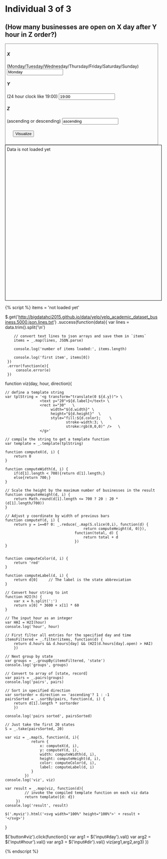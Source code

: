 # Individual 3 of 3

## (How many businesses are open on X day after Y hour in Z order?)
<div style="border:1px grey solid; padding:5px;">
    <div><h5>X</h5> (Monday/Tuesday/Wednesday/Thursday/Friday/Saturday/Sunday)
        <input id="day" type="text" value="Monday"/>
    </div>
    <div><h5>Y</h5> (24 hour clock like 19:00)
        <input id="hour" type="text" value="19:00"/>
    </div>
    <div><h5>Z</h5> (ascending or descending)
        <input id="dir" type="text" value="ascending"/>
    </div>
    <div style="margin:20px;">
        <button id="viz">Visualize</button>
    </div>
</div>

<div class="myviz" style="width:100%; height:500px; border: 1px black solid; padding: 5px;">
Data is not loaded yet
</div>

{% script %}
items = 'not loaded yet'

$.get('http://bigdatahci2015.github.io/data/yelp/yelp_academic_dataset_business.5000.json.lines.txt')
    .success(function(data){
        var lines = data.trim().split('\n')

        // convert text lines to json arrays and save them in `items`
        items = _.map(lines, JSON.parse)

        console.log('number of items loaded:', items.length)

        console.log('first item', items[0])
     })
     .error(function(e){
         console.error(e)
     })

function viz(day, hour, direction){

    // define a template string
    var tplString = '<g transform="translate(0 ${d.y})"> \
                    <text y="20">${d.label}</text> \
                    <rect x="30"   \
                         width="${d.width}" \
                         height="${d.height}"  \
                         style="fill:${d.color};    \
                                stroke-width:3; \
                                stroke:rgb(0,0,0)" />   \
                    </g>'

    // compile the string to get a template function
    var template = _.template(tplString)

    function computeX(d, i) {
        return 0
    }

    function computeWidth(d, i) {
        if(d[1].length < 700){return d[1].length;}
        else{return 700;}
    }

    // Scale the height by the maximum number of businesses in the result
    function computeHeight(d, i) {
        return Math.round(d[1].length <= 700 ? 20 : 20 * (d[1].length/700))
    }

    // Adjust y coordinate by width of previous bars
    function computeY(d, i) {
        return y = i==0? 0: _.reduce(_.map(S.slice(0,i), function(d) {
                                        return computeHeight(d, 0)}),
                                    function(total, d) {
                                        return total + d
                                    })
    }


    function computeColor(d, i) {
        return 'red'
    }

    function computeLabel(d, i) {
        return d[0]     // The label is the state abbreviation
    }

    // Convert hour string to int
    function H2I(h) {
        var x = h.split(':')
        return x[0] * 3600 + x[1] * 60
    }

    // The input hour as an integer
    var HAI = H2I(hour)
    console.log('hour', hour)

    // First filter all entries for the specified day and time
    itemsFiltered = _.filter(items, function(d) {
        return d.hours && d.hours[day] && (H2I(d.hours[day].open) > HAI)
        })

    // Next group by state
    var groups = _.groupBy(itemsFiltered, 'state')
    console.log('groups', groups)

    // Convert to array of [state, record]
    var pairs = _.pairs(groups)
    console.log('pairs', pairs)

    // Sort in specified direction
    var sortorder = direction == 'ascending'? 1 : -1
    pairsSorted = _.sortBy(pairs, function(d, i) {
        return d[1].length * sortorder
        })

    console.log('pairs sorted', pairsSorted)

    // Just take the first 20 states
    S = _.take(pairsSorted, 20)

    var viz = _.map(S, function(d, i){
                return {
                    x: computeX(d, i),
                    y: computeY(d, i),
                    width: computeWidth(d, i),
                    height: computeHeight(d, i),
                    color: computeColor(d, i),
                    label: computeLabel(d, i)
                }
             })
    console.log('viz', viz)

    var result = _.map(viz, function(d){
             // invoke the compiled template function on each viz data
             return template({d: d})
         })
    console.log('result', result)

    $('.myviz').html('<svg width="100%" height="100%">' + result + '</svg>')
}

$('button#viz').click(function(){
    var arg1 = $('input#day').val()
    var arg2 = $('input#hour').val()
    var arg3 = $('input#dir').val()
    viz(arg1,arg2,arg3)
})

{% endscript %}
